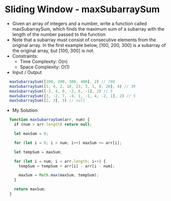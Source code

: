 # Sliding Window - maxSubarraySum

- Given an array of integers and a number, write a function called maxSubarraySum, which finds the maximum sum of a subarray with the length of the number passed to the function
- Note that a subarray must consist of consecutive elements from the original array. In the first example below, [100, 200, 300] is a subarray of the original array, but [100, 300] is not.
- Constraints:
  - Time Complexity: O(n)
  - Space Complexity: O(1)
- Input / Output
```javascript
  maxSubarraySum([100, 200, 300, 400], 2) // 700
  maxSubarraySum([1, 4, 2, 10, 23, 3, 1, 0, 20], 4) // 39
  maxSubarraySum([-3, 4, 0, -2, 6, -1], 2) // 5
  maxSubarraySum([3, -2, 7, -4, 1, -1, 4, -2, 1], 2) // 5
  maxSubarraySum([2, 3], 3) // null
```

- My Solution
```javascript
  function maxSubarraySum(arr, num) {
    if (num > arr.length) return null;

    let maxSum = 0;

    for (let i = 0; i < num; i++) maxSum += arr[i];

    let tempSum = maxSum;

    for (let i = num; i < arr.length; i++) {
      tempSum = tempSum + arr[i] - arr[i - num];

      maxSum = Math.max(maxSum, tempSum);
    }

    return maxSum;
  }
```